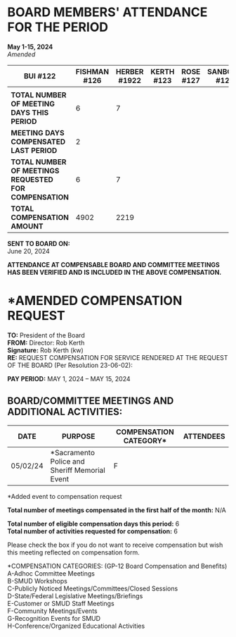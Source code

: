 <!-- Page 1 -->
# BOARD MEMBERS' ATTENDANCE FOR THE PERIOD  
**May 1-15, 2024**  
*Amended*

| BUI #122 | FISHMAN #126 | HERBER #1922 | KERTH #123 | ROSE #127 | SANBORN #128 | TAMAYO #125 |
|----------|--------------|--------------|-------------|-----------|---------------|--------------|
|          |              |              |             |           |               |              |
| **TOTAL NUMBER OF MEETING DAYS THIS PERIOD** | 6 | 7 |              |             |           |               |              |
| **MEETING DAYS COMPENSATED LAST PERIOD** | 2 |              |              |             |           |               |              |
| **TOTAL NUMBER OF MEETINGS REQUESTED FOR COMPENSATION** | 6 | 7 |              |             |           |               |              |
| **TOTAL COMPENSATION AMOUNT** | 4902 | 2219 |              |             |           |               |              |

**SENT TO BOARD ON:**  
June 20, 2024

**ATTENDANCE AT COMPENSABLE BOARD AND COMMITTEE MEETINGS HAS BEEN VERIFIED AND IS INCLUDED IN THE ABOVE COMPENSATION.**
<!-- Page 2 -->
# *AMENDED COMPENSATION REQUEST

**TO:** President of the Board  
**FROM:** Director: Rob Kerth  
**Signature:** Rob Kerth (kw)  
**RE:** REQUEST COMPENSATION FOR SERVICE RENDERED AT THE REQUEST OF THE BOARD (Per Resolution 23-06-02):  

**PAY PERIOD:** MAY 1, 2024 – MAY 15, 2024  

## BOARD/COMMITTEE MEETINGS AND ADDITIONAL ACTIVITIES:

| DATE      | PURPOSE                                         | COMPENSATION CATEGORY* | ATTENDEES |
|-----------|-------------------------------------------------|------------------------|-----------|
| 05/02/24  | *Sacramento Police and Sheriff Memorial Event   | F                      |           |

*Added event to compensation request

**Total number of meetings compensated in the first half of the month:** N/A  

**Total number of eligible compensation days this period:** 6  
**Total number of activities requested for compensation:** 6  

Please check the box if you do not want to receive compensation but wish this meeting reflected on compensation form.

*COMPENSATION CATEGORIES: (GP-12 Board Compensation and Benefits)  
A-Adhoc Committee Meetings  
B-SMUD Workshops  
C-Publicly Noticed Meetings/Committees/Closed Sessions  
D-State/Federal Legislative Meetings/Briefings  
E-Customer or SMUD Staff Meetings  
F-Community Meetings/Events  
G-Recognition Events for SMUD  
H-Conference/Organized Educational Activities  
